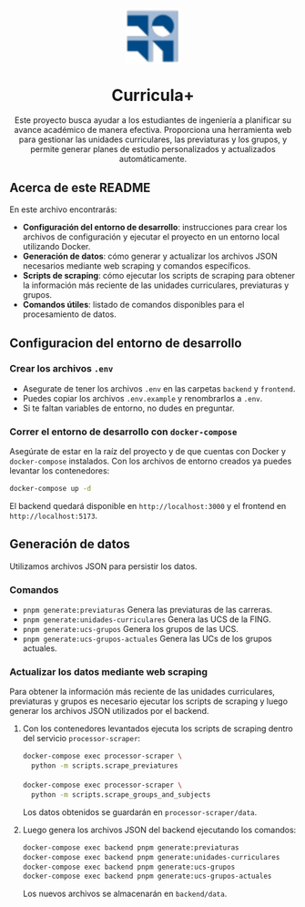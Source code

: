 ﻿<h1 align="center">
  <img alt="logo" src="./frontend/public/fing.svg" width="96px" style="padding: 30px"/><br/>
  Curricula+
</h1>

<p align="center">
Este proyecto busca ayudar a los estudiantes de ingeniería a planificar su avance académico de manera efectiva. Proporciona una herramienta web para gestionar las unidades curriculares, las previaturas y los grupos, y permite generar planes de estudio personalizados y actualizados automáticamente.
</p>

## Acerca de este README

En este archivo encontrarás:

- **Configuración del entorno de desarrollo**: instrucciones para crear los archivos de configuración y ejecutar el proyecto en un entorno local utilizando Docker.
- **Generación de datos**: cómo generar y actualizar los archivos JSON necesarios mediante web scraping y comandos específicos.
- **Scripts de scraping**: cómo ejecutar los scripts de scraping para obtener la información más reciente de las unidades curriculares, previaturas y grupos.
- **Comandos útiles**: listado de comandos disponibles para el procesamiento de datos.

## Configuracion del entorno de desarrollo

### Crear los archivos `.env`

- Asegurate de tener los archivos `.env` en las carpetas `backend` y `frontend`.
- Puedes copiar los archivos `.env.example` y renombrarlos a `.env`.
- Si te faltan variables de entorno, no dudes en preguntar.

### Correr el entorno de desarrollo con `docker-compose`

Asegúrate de estar en la raíz del proyecto y de que cuentas con Docker y
`docker-compose` instalados. Con los archivos de entorno creados ya puedes
levantar los contenedores:

```bash
docker-compose up -d
```

El backend quedará disponible en `http://localhost:3000` y el frontend en
`http://localhost:5173`.

## Generación de datos

Utilizamos archivos JSON para persistir los datos.

### Comandos

- `pnpm generate:previaturas` Genera las previaturas de las carreras.
- `pnpm generate:unidades-curriculares` Genera las UCS de la FING.
- `pnpm generate:ucs-grupos` Genera los grupos de las UCS.
- `pnpm generate:ucs-grupos-actuales` Genera las UCs de los grupos actuales.

### Actualizar los datos mediante web scraping

Para obtener la información más reciente de las unidades curriculares,
previaturas y grupos es necesario ejecutar los scripts de scraping y luego
generar los archivos JSON utilizados por el backend.

1. Con los contenedores levantados ejecuta los scripts de scraping dentro del
   servicio `processor-scraper`:

   ```bash
   docker-compose exec processor-scraper \
     python -m scripts.scrape_previatures

   docker-compose exec processor-scraper \
     python -m scripts.scrape_groups_and_subjects
   ```

   Los datos obtenidos se guardarán en `processor-scraper/data`.

2. Luego genera los archivos JSON del backend ejecutando los comandos:

   ```bash
   docker-compose exec backend pnpm generate:previaturas
   docker-compose exec backend pnpm generate:unidades-curriculares
   docker-compose exec backend pnpm generate:ucs-grupos
   docker-compose exec backend pnpm generate:ucs-grupos-actuales
   ```

   Los nuevos archivos se almacenarán en `backend/data`.
